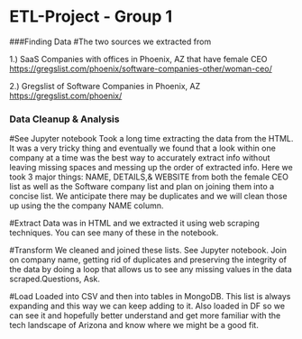 # ETL-Project - Group 1

 ###Finding Data
#The two sources we extracted from


1.) SaaS Companies with offices in Phoenix, AZ that have female CEO 
https://gregslist.com/phoenix/software-companies-other/woman-ceo/



2.)  Gregslist of Software Companies in Phoenix, AZ  
https://gregslist.com/phoenix/


### Data Cleanup & Analysis
#See Jupyter notebook
Took a long time extracting the data from the HTML. It was a very tricky thing and eventually we found that a look within one company at a time was the best way to accurately extract info without leaving missing spaces and messing up the order of extracted info. 
Here we took 3 major things: NAME, DETAILS,& WEBSITE from both the female CEO list as well as the Software company list and plan on joining them into a concise list. We anticipate there may be duplicates and we will clean those up using the the company NAME column. 

#Extract
Data was in HTML and we extracted it using web scraping techniques.
You can see many of these in the notebook.

#Transform
We cleaned and joined these lists. See Jupyter notebook.
Join on company name, getting rid of duplicates and preserving the integrity of the data by doing a 
loop that allows us to see any missing values in the data scraped.Questions, Ask.

#Load
Loaded into CSV and then into tables in MongoDB.
This list is always expanding and this way we can keep adding to it.
Also loaded in DF so we can see it and hopefully better understand and get more familiar with the tech landscape of Arizona and know where we might be a good fit. 
